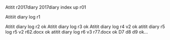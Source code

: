 Atitit r2017diary  2017diary   index up r01

Atitiit diary log r1 

Atitit diary log r2    ok
Atitit diary log r3    ok
Atitit diary log r4 v2 ok
atitit diary r5 log r5 v2 r62.docx   ok
atitit diary  log r6  v3 r77.docx   ok
D7 d8 d9  ok...





 
